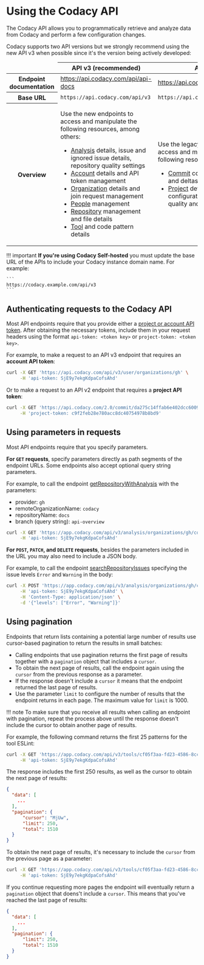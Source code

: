 # Using the Codacy API

The Codacy API allows you to programmatically retrieve and analyze data from Codacy and perform a few configuration changes.

Codacy supports two API versions but we strongly recommend using the new API v3 when possible since it's the version being actively developed:

<table>
  <thead>
    <tr>
      <td></td>
      <th><strong>API v3 (recommended)</strong></th>
      <th><strong>API v2</strong></th>
    </tr>
  </thead>
  <tbody>
    <tr>
      <th>Endpoint documentation</th>
      <td><a target="_blank" href="https://api.codacy.com/api/api-docs">https://api.codacy.com/api/api-docs</a></td>
      <td><a target="_blank" href="https://api.codacy.com/swagger">https://api.codacy.com/swagger</a></td>
    </tr>
    <tr>
      <th>Base URL</th>
      <td><code>https://api.codacy.com/api/v3</code></td>
      <td><code>https://api.codacy.com/</code></td>
    </tr>
    <tr>
      <th>Overview</th>
      <td>
        <p>Use the new endpoints to access and manipulate the following resources, among others:<p>
        <ul>
          <li><a target="_blank" href="https://api.codacy.com/api/api-docs#codacy-api-analysis">Analysis</a> details, issue and ignored issue details, repository quality settings</li>
          <li><a target="_blank" href="https://api.codacy.com/api/api-docs#codacy-api-account">Account</a> details and API token management</li>
          <li><a target="_blank" href="https://api.codacy.com/api/api-docs#codacy-api-organization">Organization</a> details and join request management</li>
          <li><a target="_blank" href="https://api.codacy.com/api/api-docs#codacy-api-people">People</a> management</li>
          <li><a target="_blank" href="https://api.codacy.com/api/api-docs#codacy-api-repository">Repository</a> management and file details</li>
          <li><a target="_blank" href="https://api.codacy.com/api/api-docs#codacy-api-tools">Tool</a> and code pattern details</li>
        </ul>
      </td>
      <td>
        <p>Use the legacy endpoints to access and manipulate the following resources:</p>
          <ul>
            <li><a target="_blank" href="https://api.codacy.com/swagger#codacy-api-commit">Commit</a> code quality details and deltas</li>
            <li><a target="_blank" href="https://api.codacy.com/swagger#codacy-api-project">Project</a> details and configurations, file code quality and issue details</li>
          </ul>
      </td>
    </tr>
  </tbody>
</table>

!!! important
    **If you're using Codacy Self-hosted** you must update the base URL of the APIs to include your Codacy instance domain name. For example:

    ```
    https://codacy.example.com/api/v3	
    ```

## Authenticating requests to the Codacy API

Most API endpoints require that you provide either a [project or account API token](api-tokens.md). After obtaining the necessary tokens, include them in your request headers using the format `api-token: <token key>` or `project-token: <token key>`.

For example, to make a request to an API v3 endpoint that requires an **account API token**:

```bash
curl -X GET 'https://api.codacy.com/api/v3/user/organizations/gh' \
     -H 'api-token: SjE9y7ekgKdpaCofsAhd'
```

Or to make a request to an API v2 endpoint that requires a **project API token**:

```bash
curl -X GET 'https://api.codacy.com/2.0/commit/da275c14ffab6e402dcc6009828067ffa44b7ee0' \
     -H 'project-token: c9f2feb28e780acc8dc40754978b8bd9'
```

## Using parameters in requests

Most API endpoints require that you specify parameters.

**For `GET` requests**, specify parameters directly as path segments of the endpoint URLs. Some endpoints also accept optional query string parameters.

For example, to call the endpoint [getRepositoryWithAnalysis](https://api.codacy.com/api/api-docs#getrepositorywithanalysis) with the parameters:

-   provider: `gh`
-   remoteOrganizationName: `codacy`
-   repositoryName: `docs`
-   branch (query string): `api-overview`

```bash
curl -X GET 'https://app.codacy.com/api/v3/analysis/organizations/gh/codacy/repositories/docs?branch=api-overview' \
     -H 'api-token: SjE9y7ekgKdpaCofsAhd'
```

**For `POST`, `PATCH`, and `DELETE` requests**, besides the parameters included in the URL you may also need to include a JSON body.

For example, to call the endpoint [searchRepositoryIssues](https://api.codacy.com/api/api-docs#searchrepositoryissues) specifying the issue levels `Error` and `Warning` in the body:

```bash
curl -X POST 'https://app.codacy.com/api/v3/analysis/organizations/gh/codacy/repositories/docs/issues/search' \
     -H 'api-token: SjE9y7ekgKdpaCofsAhd' \
     -H 'Content-Type: application/json' \
     -d '{"levels": ["Error", "Warning"]}'
```

## Using pagination

Endpoints that return lists containing a potential large number of results use cursor-based pagination to return the results in small batches:

-   Calling endpoints that use pagination returns the first page of results together with a `pagination` object that includes a `cursor`.
-   To obtain the next page of results, call the endpoint again using the `cursor` from the previous response as a parameter.
-   If the response doesn't include a `cursor` it means that the endpoint returned the last page of results.
-   Use the parameter `limit` to configure the number of results that the endpoint returns in each page. The maximum value for `limit` is 1000.

!!! note
    To make sure that you receive all results when calling an endpoint with pagination, repeat the process above until the response doesn't include the cursor to obtain another page of results.

For example, the following command returns the first 25 patterns for the tool ESLint:

```bash
curl -X GET 'https://app.codacy.com/api/v3/tools/cf05f3aa-fd23-4586-8cce-5368917ec3e5/patterns?limit=250' \
     -H 'api-token: SjE9y7ekgKdpaCofsAhd'
```

The response includes the first 250 results, as well as the cursor to obtain the next page of results:

```json
{
  "data": [
    ...
  ],
  "pagination": {
      "cursor": "MjUw",
      "limit": 250,
      "total": 1510
  }
}
```

To obtain the next page of results, it's necessary to include the `cursor` from the previous page as a parameter:

```bash
curl -X GET 'https://app.codacy.com/api/v3/tools/cf05f3aa-fd23-4586-8cce-5368917ec3e5/patterns?limit=250&cursor=MjUw' \
     -H 'api-token: SjE9y7ekgKdpaCofsAhd'
```

If you continue requesting more pages the endpoint will eventually return a `pagination` object that doens't include a `cursor`. This means that you've reached the last page of results:

```json
{
  "data": [
    ...
  ],
  "pagination": {
      "limit": 250,
      "total": 1510
  }
}
```
